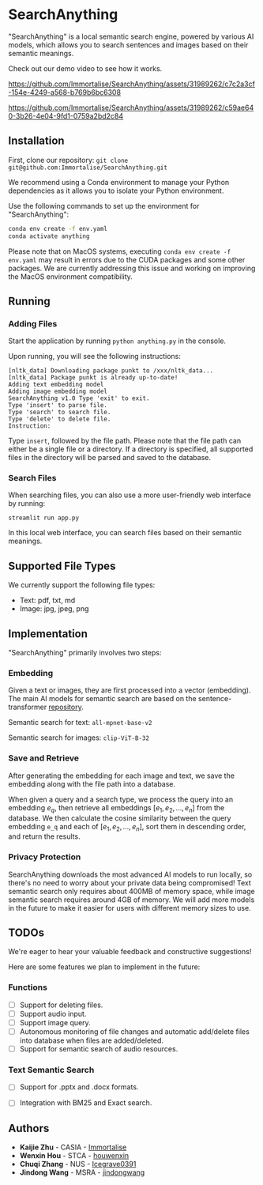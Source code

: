 # SearchAnything

"SearchAnything" is a local semantic search engine, powered by various AI models, which allows you to search sentences and images based on their semantic meanings.

Check out our demo video to see how it works.

https://github.com/Immortalise/SearchAnything/assets/31989262/c7c2a3cf-154e-4249-a568-b769b6bc6308

https://github.com/Immortalise/SearchAnything/assets/31989262/c59ae640-3b26-4e04-9fd1-0759a2bd2c84

## Installation

First, clone our repository: `git clone git@github.com:Immortalise/SearchAnything.git`

We recommend using a Conda environment to manage your Python dependencies as it allows you to isolate your Python environment.

Use the following commands to set up the environment for "SearchAnything":

```bash
conda env create -f env.yaml
conda activate anything
```

Please note that on MacOS systems, executing `conda env create -f env.yaml` may result in errors due to the CUDA packages and some other packages. We are currently addressing this issue and working on improving the MacOS environment compatibility.


## Running

### Adding Files

Start the application by running `python anything.py` in the console.

Upon running, you will see the following instructions:

```
[nltk_data] Downloading package punkt to /xxx/nltk_data... 
[nltk_data] Package punkt is already up-to-date! 
Adding text embedding model 
Adding image embedding model 
SearchAnything v1.0 Type 'exit' to exit.   
Type 'insert' to parse file.   
Type 'search' to search file.   
Type 'delete' to delete file. 
Instruction:
```

Type `insert`, followed by the file path. Please note that the file path can either be a single file or a directory. If a directory is specified, all supported files in the directory will be parsed and saved to the database.

### Search Files

When searching files, you can also use a more user-friendly web interface by running:

```
streamlit run app.py
```

In this local web interface, you can search files based on their semantic meanings.

## Supported File Types

We currently support the following file types:

- Text: pdf, txt, md
- Image: jpg, jpeg, png

## Implementation

"SearchAnything" primarily involves two steps:

### Embedding

Given a text or images, they are first processed into a vector (embedding). The main AI models for semantic search are based on the sentence-transformer [repository](https://github.com/UKPLab/sentence-transformers).

Semantic search for text: `all-mpnet-base-v2`

Semantic search for images: `clip-ViT-B-32`

### Save and Retrieve

After generating the embedding for each image and text, we save the embedding along with the file path into a database.

When given a query and a search type, we process the query into an embedding $e_q$, then retrieve all embeddings $[e_1, e_2, ..., e_n]$ from the database. We then calculate the cosine similarity between the query embedding `e_q` and each of $[e_1, e_2, ..., e_n]$, sort them in descending order, and return the results.

### Privacy Protection

SearchAnything downloads the most advanced AI models to run locally, so there's no need to worry about your private data being compromised!
Text semantic search only requires about 400MB of memory space, while image semantic search requires around 4GB of memory. We will add more models in the future to make it easier for users with different memory sizes to use.

## TODOs

We're eager to hear your valuable feedback and constructive suggestions!

Here are some features we plan to implement in the future:

### Functions

- [ ] Support for deleting files.
- [ ] Support audio input.
- [ ] Support image query.
- [ ] Autonomous monitoring of file changes and automatic add/delete files into database when files are added/deleted.
- [ ] Support for semantic search of audio resources.

### Text Semantic Search

- [ ] Support for .pptx and .docx formats.
- [ ] Integration with BM25 and Exact search.


## Authors

* **Kaijie Zhu** - CASIA - [Immortalise](https://github.com/Immortalise)
* **Wenxin Hou** - STCA - [houwenxin](https://github.com/houwenxin)
* **Chuqi Zhang** - NUS - [Icegrave0391](https://github.com/Icegrave0391)
* **Jindong Wang** - MSRA - [jindongwang](https://github.com/jindongwang)
